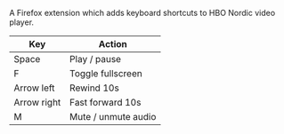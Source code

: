 A Firefox extension which adds keyboard shortcuts to HBO Nordic video player.

| Key         | Action              |
| ----------- | ------------------- |
| Space       | Play / pause        |
| F           | Toggle fullscreen   |
| Arrow left  | Rewind 10s          |
| Arrow right | Fast forward 10s    |
| M           | Mute / unmute audio |
